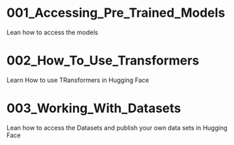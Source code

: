 # 001_Accessing_Pre_Trained_Models
Lean how to access the models

# 002_How_To_Use_Transformers

Learn How to use TRansformers in Hugging Face

# 003_Working_With_Datasets

Lean how to access the Datasets and publish your own data sets in Hugging Face